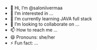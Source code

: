 - 👋 Hi, I’m @saloniivermaa
- 👀 I’m interested in ...
- 🌱 I’m currently learning JAVA full stack 
- 💞️ I’m looking to collaborate on ...
- 📫 How to reach me ...
- 😄 Pronouns: she/her
- ⚡ Fun fact: ...

<!---
saloniivermaa/saloniivermaa is a ✨ special ✨ repository because its `README.md` (this file) appears on your GitHub profile.
You can click the Preview link to take a look at your changes.
--->
